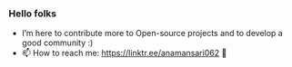 ### Hello folks 
- I’m here to contribute more to Open-source projects and to develop a good community :)
- 📫 How to reach me: https://linktr.ee/anamansari062
👋

